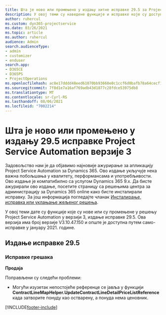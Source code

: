 ```yaml
---
title: Шта је ново или промењено у издању хитне исправке 29.5 за Project Service Automation верзије 3
description: У овој теми су наведене функције и исправке које су доступне у издању хитне исправке 29.5 за Project Service Automation верзије 3.
author: ruhercul
ms.custom: dyn365-projectservice
ms.date: 03/26/2021
ms.topic: article
ms.author: ruhercul
audience: Admin
search.audienceType:
- admin
- customizer
- enduser
search.app:
- D365CE
- D365PS
- ProjectOperations
ms.openlocfilehash: ac8e17dddd48eed61070bb93660e0c1ccf6d0bafb78a64cecf1b6ab45da7d1a9
ms.sourcegitcommit: 7f8d1e7a16af769adb43d1877c28fdce53975db8
ms.translationtype: MT
ms.contentlocale: sr-Cyrl-RS
ms.lasthandoff: 08/06/2021
ms.locfileid: "7002214"
---
```

# <a name="whats-new-or-changed-in-project-service-automation-update-release-295-v3"></a>Шта је ново или промењено у издању 29.5 исправке Project Service Automation верзије 3

Задовољство нам је да објавимо најновије ажурирање за апликацију Project Service Automation за Dynamics 365. Ово издање укључује нека важна побољшања у квалитету, перформансама и употребљивости. Ово издање је компатибилно са услугом Dynamics 365 9.x. Да бисте ажурирали ово издање, посетите страницу са решењима центра за администрацију за Dynamics 365 online како бисте инсталирали исправку. За још информација погледајте чланак [Инсталирање, исправка или уклањање жељеног решења](/power-platform/admin/install-remove-preferred-solution.md).

У овој теми дате су функције које су нове или су промењене у решењу Project Service Automation у верзији 3, издање исправке 29.5. Ова верзија има број верзије V3.10.47.150 и опште је доступна путем само-исправке у јануару 2021. године.

## <a name="update-release-295"></a>Издање исправке 29.5

### <a name="bug-fixes"></a>Исправке грешака


**Продаја**

Поправљени су следећи проблеми:

- Могући изузетак непостојеће референце се јавља у функцији **ContractLineMapHelper.UpdateContractLineDetailPriceListReference** када затворите понуду као остварену, а понуда нема ценовник.


[!INCLUDE[footer-include](../includes/footer-banner.md)]
